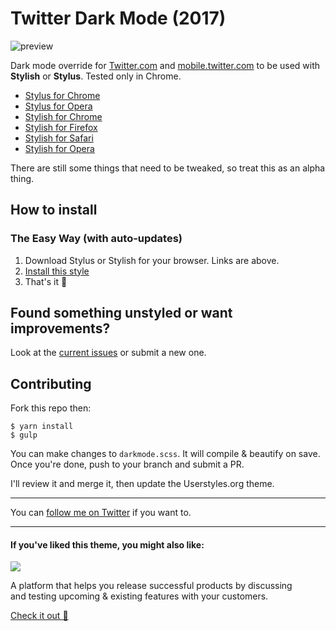 # Twitter Dark Mode (2017)
![preview](http://share.wojtek.im/rVgN+)

Dark mode override for [Twitter.com](https://twitter.com) and [mobile.twitter.com](https://mobile.twitter.com) to be used with **Stylish** or **Stylus**. Tested only in Chrome.

- [Stylus for Chrome](https://chrome.google.com/webstore/detail/stylus/clngdbkpkpeebahjckkjfobafhncgmne)
- [Stylus for Opera](https://addons.opera.com/en/extensions/details/stylus/)
- [Stylish for Chrome](https://chrome.google.com/webstore/detail/fjnbnpbmkenffdnngjfgmeleoegfcffe)
- [Stylish for Firefox](https://addons.mozilla.org/en-US/firefox/addon/stylish/?src=external-userstyleshome)
- [Stylish for Safari](http://sobolev.us/stylish/)
- [Stylish for Opera](https://addons.opera.com/extensions/details/stylish/)

There are still some things that need to be tweaked, so treat this as an alpha thing.


## How to install

### The Easy Way (with auto-updates)

1. Download Stylus or Stylish for your browser. Links are above.
2. [Install this style](https://userstyles.org/styles/135366/twitter-dark-mode-2017)
3. That's it 🎉


## Found something unstyled or want improvements?

Look at the [current issues](https://github.com/dubstrike/twitter-dark-mode/issues) or submit a new one.


## Contributing

Fork this repo then:

```
$ yarn install
$ gulp
```

You can make changes to `darkmode.scss`. It will compile & beautify on save.
Once you're done, push to your branch and submit a PR.

I'll review it and merge it, then update the Userstyles.org theme.

---

You can [follow me on Twitter](https://twitter.com/dubstrike) if you want to.

----

#### If you've liked this theme, you might also like:

<a href="https://rayfeed.com">                                           
  <img src="https://static.rayfeed.xyz/rayfeed-logo-green-small.svg" /> 
</a>

A platform that helps you release successful products by discussing <br />and testing upcoming & existing features with your customers.

[Check it out 👀](https://rayfeed.com)
